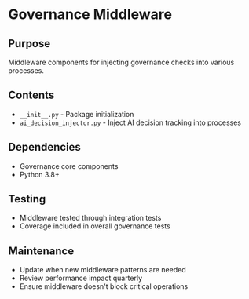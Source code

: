 # Governance Middleware

## Purpose
Middleware components for injecting governance checks into various processes.

## Contents
- `__init__.py` - Package initialization
- `ai_decision_injector.py` - Inject AI decision tracking into processes

## Dependencies
- Governance core components
- Python 3.8+

## Testing
- Middleware tested through integration tests
- Coverage included in overall governance tests

## Maintenance
- Update when new middleware patterns are needed
- Review performance impact quarterly
- Ensure middleware doesn't block critical operations